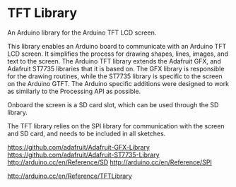 # TFT Library

An Arduino library for the Arduino TFT LCD screen.

This library enables an Arduino board to communicate with an Arduino TFT LCD screen. It simplifies the process for drawing shapes, lines, images, and text to the screen.
The Arduino TFT library extends the Adafruit GFX, and Adafruit ST7735 libraries that it is based on. The GFX library is responsible for the drawing routines, while the ST7735 library is specific to the screen on the Arduino GTFT. The Arduino specific additions were designed to work as similarly to the Processing API as possible.

Onboard the screen is a SD card slot, which can be used through the SD library.

The TFT library relies on the SPI library for communication with the screen and SD card, and needs to be included in all sketches.

https://github.com/adafruit/Adafruit-GFX-Library
https://github.com/adafruit/Adafruit-ST7735-Library
http://arduino.cc/en/Reference/SD
http://arduino.cc/en/Reference/SPI

http://arduino.cc/en/Reference/TFTLibrary
